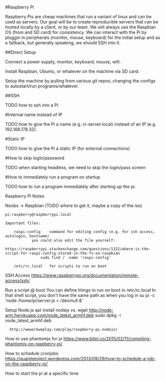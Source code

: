 #Raspberry Pi

Raspberry Pis are cheap machines that run a variant of linux and can be used as servers. Our goal will be to create reproducible servers that can be hosted locally by a client, or by our team. We will always use the Raspbian OS (from and SD card) for consistency. We can interact with the Pi by pluggin in peripherals (monitor, mouse, keyboard) for the initial setup and as a fallback, but generally speaking, we should SSH into it.


##Direct Setup

Connect a power supply, monitor, keyboard, mouse, wifi.

Install Raspbian, Ubuntu, or whatever on the machine via SD card.

Setup the machine by pulling from various git repos, changing the configs to autostart/run programs/whatever.



##SSH

TODO how to ssh into a Pi




#Internal name instead of IP

TODO how to give the Pi a name (e.g. ci-server.local) instead of an IP (e.g. 192.168.178.32).



#Static IP

TODO how to give the Pi a static IP (for external connections)




#How to skip login/password

TODO when starting headless, we need to skip the login/pass screen




#How to immediately run a program on startup

TODO how to run a program immediately after starting up the pi.


Raspberry Pi Notes

  Noobs -> Raspbian
	(TODO where to get it, maybe a copy of the iso)

	pi:raspberry@raspberrypi.local

	Important files:

		raspi-config	command for editing config (e.g. for ssh access, autologin, hostname)
				you could also edit the file yourself: 
					https://raspberrypi.stackexchange.com/questions/1322/where-is-the-script-for-raspi-config-stored-in-the-fs-on-raspbian
					sudo find / -name 'raspi-config'

		/etc/rc.local	for scripts to run on boot

  SSH Access
	https://www.raspberrypi.org/documentation/remote-access/ssh/

  Run a script @ boot
	You can define things to run on boot in /etc/rc.local
	In that shell script, you don't have the same path as when you log in
  	su pi -c 'node /home/pi/server.js < /dev/null &'

  Setup Node.js
	apt install nodejs
	  vs.
	wget http://node-arm.herokuapp.com/node_latest_armhf.deb 
	sudo dpkg -i node_latest_armhf.deb

	  http://weworkweplay.com/play/raspberry-pi-nodejs/

  How to use phantomjs for pi
	  https://www.bitpi.co/2015/02/11/compiling-phantomjs-on-raspberry-pi/
  
  How to schedule cronjobs
  	https://quaintproject.wordpress.com/2013/09/29/how-to-schedule-a-job-on-the-raspberry-pi/

  How to start the pi at a specific time

